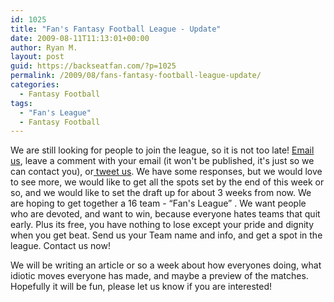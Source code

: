 ```yaml
---
id: 1025
title: "Fan's Fantasy Football League - Update"
date: 2009-08-11T11:13:01+00:00
author: Ryan M.
layout: post
guid: https://backseatfan.com/?p=1025
permalink: /2009/08/fans-fantasy-football-league-update/
categories:
  - Fantasy Football
tags:
  - "Fan's League"
  - Fantasy Football
---
```


<div class="entry">
  <p>
    We are still looking for people to join the league, so it is not too late! <a href="mailto:backseatfan@gmail.com">Email us</a>, leave a comment with your email (it won't be published, it's just so we can contact you), or<a href="https://backseatfan.com"> tweet us</a>. We have some responses, but we would love to see more, we would like to get all the spots set by the end of this week or so, and we would like to set the draft up for about 3 weeks from now. We are hoping to get together a 16 team - &#8220;Fan's League&#8221; . We want people who are devoted, and want to win, because everyone hates teams that quit early. Plus its free, you have nothing to lose except your pride and dignity when you get beat. Send us your Team name and info, and get a spot in the league. Contact us now!
  </p>

  <p>
    We will be writing an article or so a week about how everyones doing, what idiotic moves everyone has made, and maybe a preview of the matches. Hopefully it will be fun, please let us know if you are interested!
  </p>
</div>
